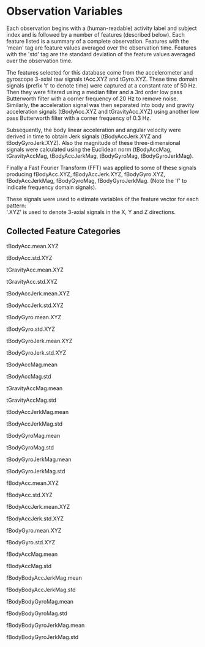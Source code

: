 # Observation Variables
Each observation begins with a (human-readable) activity label and subject index and is followed by a number of features (described below). Each feature listed is a summary of a complete observation. Features with the 'mean' tag are feature values averaged over the observation time. Features with the 'std' tag are the standard deviation of the feature values averaged over the observation time. 

The features selected for this database come from the accelerometer and gyroscope 3-axial raw signals tAcc.XYZ and tGyro.XYZ. These time domain signals (prefix 't' to denote time) were captured at a constant rate of 50 Hz. Then they were filtered using a median filter and a 3rd order low pass Butterworth filter with a corner frequency of 20 Hz to remove noise. Similarly, the acceleration signal was then separated into body and gravity acceleration signals (tBodyAcc.XYZ and tGravityAcc.XYZ) using another low pass Butterworth filter with a corner frequency of 0.3 Hz. 

Subsequently, the body linear acceleration and angular velocity were derived in time to obtain Jerk signals (tBodyAccJerk.XYZ and tBodyGyroJerk.XYZ). Also the magnitude of these three-dimensional signals were calculated using the Euclidean norm (tBodyAccMag, tGravityAccMag, tBodyAccJerkMag, tBodyGyroMag, tBodyGyroJerkMag). 

Finally a Fast Fourier Transform (FFT) was applied to some of these signals producing fBodyAcc.XYZ, fBodyAccJerk.XYZ, fBodyGyro.XYZ, fBodyAccJerkMag, fBodyGyroMag, fBodyGyroJerkMag. (Note the 'f' to indicate frequency domain signals). 

These signals were used to estimate variables of the feature vector for each pattern:  
'.XYZ' is used to denote 3-axial signals in the X, Y and Z directions.

## Collected Feature Categories
tBodyAcc.mean.XYZ

tBodyAcc.std.XYZ

tGravityAcc.mean.XYZ

tGravityAcc.std.XYZ

tBodyAccJerk.mean.XYZ

tBodyAccJerk.std.XYZ

tBodyGyro.mean.XYZ

tBodyGyro.std.XYZ

tBodyGyroJerk.mean.XYZ

tBodyGyroJerk.std.XYZ

tBodyAccMag.mean

tBodyAccMag.std

tGravityAccMag.mean

tGravityAccMag.std

tBodyAccJerkMag.mean

tBodyAccJerkMag.std

tBodyGyroMag.mean

tBodyGyroMag.std

tBodyGyroJerkMag.mean

tBodyGyroJerkMag.std

fBodyAcc.mean.XYZ

fBodyAcc.std.XYZ

fBodyAccJerk.mean.XYZ

fBodyAccJerk.std.XYZ

fBodyGyro.mean.XYZ

fBodyGyro.std.XYZ

fBodyAccMag.mean

fBodyAccMag.std

fBodyBodyAccJerkMag.mean

fBodyBodyAccJerkMag.std

fBodyBodyGyroMag.mean

fBodyBodyGyroMag.std

fBodyBodyGyroJerkMag.mean

fBodyBodyGyroJerkMag.std
